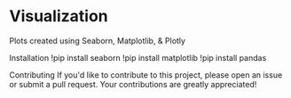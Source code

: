 # Visualization
Plots created using Seaborn, Matplotlib, &amp; Plotly

Installation
!pip install seaborn
!pip install matplotlib
!pip install pandas

Contributing
If you'd like to contribute to this project, please open an issue or submit a pull request. Your contributions are greatly appreciated!
